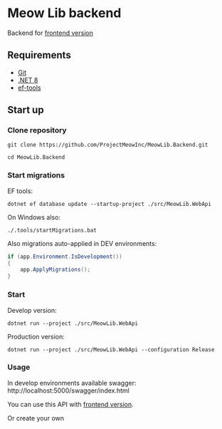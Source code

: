 # Meow Lib backend

Backend for [frontend version](https://github.com/ProjectMeowInc/meowlib.frontend.remaster)

## Requirements

- [Git](https://git-scm.com/)
- [.NET 8](https://dotnet.microsoft.com/en-us/download/dotnet/8.0)
- [ef-tools](https://www.nuget.org/packages/dotnet-ef)

## Start up

### Clone repository

```
git clone https://github.com/ProjectMeowInc/MeowLib.Backend.git

cd MeowLib.Backend
```

### Start migrations

EF tools:

```
dotnet ef database update --startup-project ./src/MeowLib.WebApi
```

On Windows also:

```
./.tools/startMigrations.bat
```

Also migrations auto-applied in DEV environments:

```csharp
if (app.Environment.IsDevelopment())
{
    app.ApplyMigrations();
}
```

### Start

Develop version:

```
dotnet run --project ./src/MeowLib.WebApi
```

Production version:

```
dotnet run --project ./src/MeowLib.WebApi --configuration Release
```

### Usage

In develop environments available swagger: http://localhost:5000/swagger/index.html

You can use this API with [frontend version](https://github.com/ProjectMeowInc/meowlib.frontend.remaster).

Or create your own